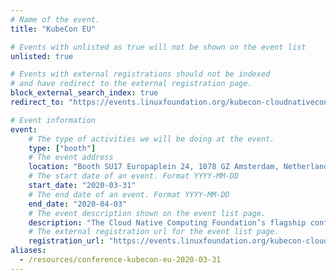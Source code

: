 ```yaml
---
# Name of the event.
title: "KubeCon EU"

# Events with unlisted as true will not be shown on the event list
unlisted: true

# Events with external registrations should not be indexed
# and have redirect to the external registration page.
block_external_search_index: true
redirect_to: "https://events.linuxfoundation.org/kubecon-cloudnativecon-europe/register/"

# Event information
event:
    # The type of activities we will be doing at the event.
    type: ["booth"]
    # The event address
    location: "Booth SU17 Europaplein 24, 1078 GZ Amsterdam, Netherlands"
    # The start date of an event. Format YYYY-MM-DD
    start_date: "2020-03-31"
    # The end date of an event. Format YYYY-MM-DD
    end_date: "2020-04-03"
    # The event description shown on the event list page.
    description: "The Cloud Native Computing Foundation’s flagship conference gathers adopters and technologists from leading open source and cloud native communities in Amsterdam, The Netherlands from March 30 – April 2, 2020."
    # The external registration url for the event list page.
    registration_url: "https://events.linuxfoundation.org/kubecon-cloudnativecon-europe/register/"
aliases:
  - /resources/conference-kubecon-eu-2020-03-31
---
```

